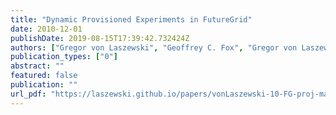 ```yaml
---
title: "Dynamic Provisioned Experiments in FutureGrid"
date: 2010-12-01
publishDate: 2019-08-15T17:39:42.732424Z
authors: ["Gregor von Laszewski", "Geoffrey C. Fox", "Gregor von Laszewski", "Geoffrey C. Fox", "FutureGrid Team"]
publication_types: ["0"]
abstract: ""
featured: false
publication: ""
url_pdf: "https://laszewski.github.io/papers/vonLaszewski-10-FG-proj-management.pdf"
---
```


